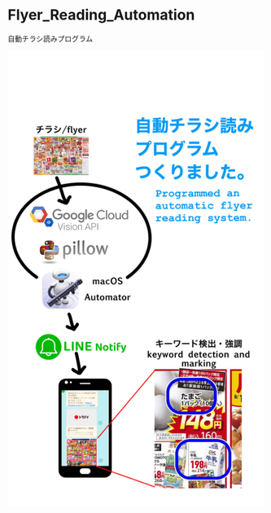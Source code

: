 # Flyer_Reading_Automation
自動チラシ読みプログラム
<p>
  <img src="Attached File/description.jpg" alt="description.jpg">
</p>
